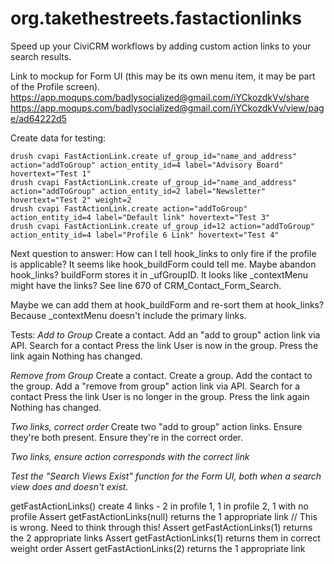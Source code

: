 # org.takethestreets.fastactionlinks
Speed up your CiviCRM workflows by adding custom action links to your search results.


Link to mockup for Form UI (this may be its own menu item, it may be part of the Profile screen).
https://app.moqups.com/badlysocialized@gmail.com/iYCkozdkVv/share
https://app.moqups.com/badlysocialized@gmail.com/iYCkozdkVv/view/page/ad64222d5

Create data for testing:
```
drush cvapi FastActionLink.create uf_group_id="name_and_address" action="addToGroup" action_entity_id=4 label="Advisory Board" hovertext="Test 1"
drush cvapi FastActionLink.create uf_group_id="name_and_address" action="addToGroup" action_entity_id=2 label="Newsletter" hovertext="Test 2" weight=2
drush cvapi FastActionLink.create action="addToGroup" action_entity_id=4 label="Default link" hovertext="Test 3"
drush cvapi FastActionLink.create uf_group_id=12 action="addToGroup" action_entity_id=4 label="Profile 6 Link" hovertext="Test 4"
```

Next question to answer:  How can I tell hook_links to only fire if the profile is applicable?  It seems like hook_buildForm could tell me.  Maybe abandon hook_links? buildForm stores it in _ufGroupID.
It looks like _contextMenu might have the links?  See line 670 of CRM_Contact_Form_Search.

Maybe we can add them at hook_buildForm and re-sort them at hook_links?  Because _contextMenu doesn't include the primary links.

Tests:
*Add to Group*
Create a contact.
Add an "add to group" action link via API.
Search for a contact
Press the link
User is now in the group.
Press the link again
Nothing has changed.

*Remove from Group*
Create a contact.
Create a group.
Add the contact to the group.
Add a "remove from group" action link via API.
Search for a contact
Press the link
User is no longer in the group.
Press the link again
Nothing has changed.

*Two links, correct order*
Create two "add to group" action links.
Ensure they're both present.
Ensure they're in the correct order.

*Two links, ensure action corresponds with the correct link*

*Test the "Search Views Exist" function for the Form UI, both when a search view does and doesn't exist.*

getFastActionLinks()
create 4 links - 2 in profile 1, 1 in profile 2, 1 with no profile
Assert getFastActionLinks(null) returns the 1 appropriate link // This is wrong.  Need to think through this!
Assert getFastActionLinks(1) returns the 2 appropriate links
Assert getFastActionLinks(1) returns them in correct weight order
Assert getFastActionLinks(2) returns the 1 appropriate link
